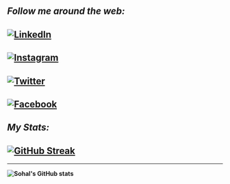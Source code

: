 <i>Follow me around the web:</i><b>
---
<a href="https://www.linkedin.com/in/sohal-singh-90a59227b/" target="_blank"><img src="https://img.shields.io/badge/LinkedIn-%230077B5.svg?&style=flat-square&logo=linkedin&logoColor=white" alt="LinkedIn"></a>
---
<a href="https://www.instagram.com/sohal.s.singh" target="_blank"><img src="https://img.shields.io/badge/Instagram-%23E4405F.svg?&style=flat-square&logo=instagram&logoColor=white" alt="Instagram"></a>
---
<a href="https://twitter.com/_sohal_singh_" target="_blank"><img src="https://img.shields.io/badge/Twitter-%231DA1F2.svg?&style=flat-square&logo=twitter&logoColor=white" alt="Twitter"></a>
---
<a href="https://facebook.com/profile.php?id=100069792408547" target="_blank"><img src="https://img.shields.io/badge/Facebook-%231DA1F2.svg?&style=flat-square&logo=facebook&logoColor=white" alt="Facebook"></a>
---
</div>

<i>My Stats:</i><br>
---
[![GitHub Streak](https://streak-stats.demolab.com/?user=sohalsingh&theme=great-gatsby)](https://git.io/streak-stats)
---

---
![Sohal's GitHub stats](https://github-readme-stats.vercel.app/api?username=sohalsingh&show_icons=true&theme=great-gatsby)
